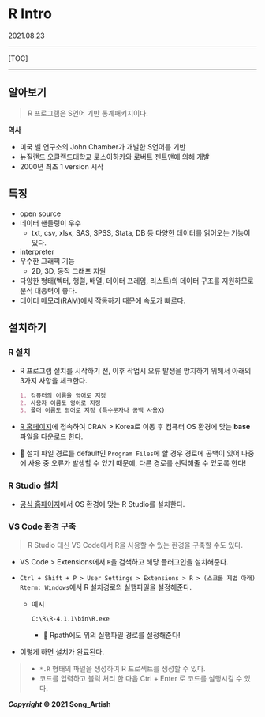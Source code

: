 # R Intro

2021.08.23

---

[TOC]

---



## 알아보기

> R 프로그램은 S언어 기반 통계패키지이다.

**역사**

- 미국 벨 연구소의 John Chamber가 개발한 S언어를 기반
- 뉴질랜드 오클랜드대학교 로스이하카와 로버트 젠트맨에 의해 개발
- 2000년 최초 1 version 시작



## 특징

- open source
- 데이터 핸들링이 우수
  - txt, csv, xlsx, SAS, SPSS, Stata, DB 등 다양한 데이터를 읽어오는 기능이 있다.
- interpreter
- 우수한 그래픽 기능
  - 2D, 3D, 동적 그래프 지원
- 다양한 형태(벡터, 행렬, 배열, 데이터 프레임, 리스트)의 데이터 구조를 지원하므로 분석 대응력이 좋다.
- 데이터 메모리(RAM)에서 작동하기 때문에 속도가 빠르다.



## 설치하기

### R 설치

- R 프로그램 설치를 시작하기 전, 이후 작업시 오류 발생을 방지하기 위해서 아래의 3가지 사항을 체크한다.

  ```markdown
  1. 컴퓨터의 이름을 영어로 지정
  2. 사용자 이름도 영어로 지정
  3. 폴더 이름도 영어로 지정 (특수문자나 공백 사용X)
  ```

- [R 홈페이지](https://www.r-project.org/)에 접속하여 CRAN > Korea로 이동 후 컴퓨터 OS 환경에 맞는 **base** 파일을 다운로드 한다.
- :pushpin: 설치 파일 경로를 default인 `Program Files`에 할 경우 경로에 공백이 있어 나중에 사용 중 오류가 발생할 수 있기 때문에, 다른 경로를 선택해줄 수 있도록 한다!

### R Studio 설치

- [공식 홈페이지](https://www.rstudio.com/)에서 OS 환경에 맞는 R Studio를 설치한다.

### VS Code 환경 구축

> R Studio 대신 VS Code에서 R을 사용할 수 있는 환경을 구축할 수도 있다.

- VS Code > Extensions에서 `R`을 검색하고 해당 플러그인을 설치해준다.

- `Ctrl + Shift + P > User Settings > Extensions > R > (스크롤 제법 아래) Rterm: Windows`에서 R 설치경로의 실행파일을 설정해준다.

  - 예시

    ```markdown
    C:\R\R-4.1.1\bin\R.exe
    ```
    
    - :pushpin: Rpath에도 위의 실행파일 경로를 설정해준다!

- 이렇게 하면 설치가 완료된다.

> - `*.R` 형태의 파일을 생성하여 R 프로젝트를 생성할 수 있다.
> - 코드를 입력하고 블럭 처리 한 다음 Ctrl + Enter 로 코드를 실행시킬 수 있다.



***Copyright* © 2021 Song_Artish**
